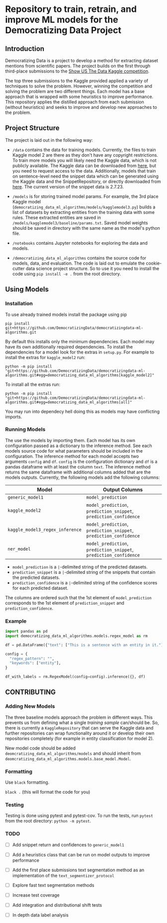 # Repository to train, retrain, and improve ML models for the Democratizing Data Project

## Introduction

Democratizing Data is a project to develop a method for extracting dataset
mentions from scientific papers. The project builds on the first through
third-place submissions to the [Show US The Data Kaggle
competition](https://www.kaggle.com/c/coleridgeinitiative-show-us-the-data/).

The top three submissions to the Kaggle provided applied a variety of techniques
to solve the problem. However, winning the competition and solving the problem
are two different things. Each model has a base approach that is wrapped with
some heuristics to improve performance. This repository applies the distilled
approach from each submission (without heuristics) and seeks to improve and
develop new approaches to the problem.

## Project Structure

The project is laid out in the following way:

- `/data` contains the data for training models. Currently, the files to train
  Kaggle model 2 are there as they don't have any copyright restrictions. To
  train more models you will likely need the Kaggle data, which is not publicly
  available. The Kaggle data can be downloaded from
  [here](https://drive.google.com/file/d/1Njf_dcjLk7tnh2icmHWIOHWa5wybSs6k/view?usp=drive_link),
  but you need to request access to the data. Additionally, models that train on
  sentence-level need the snippet data which can be generated using the Kaggle
  data and the SnippetRepository, or directly downloaded from
  [here](https://drive.google.com/file/d/19iglyVPPUl7RtpERftg6v66rXUfm-Mx7/view?usp=drive_link).
  The current version of the snippet data is 2.7.23.

- `/models` is for storing trained model params. For example, the 3rd place
   Kaggle model (`democratizing_data_ml_algorithms/models/kagglemodel3.py`)
   builds a list of datasets by extracting entities from the training data with
   some rules. These extracted entities are saved in
   `/models/kagglemodel3/baseline/params.txt`. Saved model weights should be
   saved in directory with the same name as the model's python file.

- `/notebooks` contains Jupyter notebooks for exploring the data and models.

- `/democratizing_data_ml_algorithms` contains the source code for models, data,
  and evaluation. The code is laid out to emulate the cookie-cutter data science
  project structure. So to use it you need to install the code using `pip
  install -e .` from the root directory.

## Using Models

### Installation

To use already trained models install the package using pip

`pip install git+https://github.com/DemocratizingData/democratizingdata-ml-algorithms.git`

By default this installs only the minimum dependencies. Each model may have its
own additionally required dependencies. To install the dependencies for a model
look for the extras in `setup.py`. For example to install the extras for
`kaggle_model2` run:

`python -m pip install "git+https://github.com/DemocratizingData/democratizingdata-ml-algorithms.git#egg=democratizing_data_ml_algorithms[kaggle_model2]"`

To install all the extras run:

`python -m pip install "git+https://github.com/DemocratizingData/democratizingdata-ml-algorithms.git#egg=democratizing_data_ml_algorithms[all]"`

You may run into dependecy hell doing this as models may have conflicting imports.

### Running Models

The use the models by importing them. Each model has its own configuration
passed as a dictionary to the inference method. See each models source code
for what parameters should be included in the configuration. The inference
method for each model accepts two arguments `config` and `df`. `config` is
the configuration dictionary and `df` is a pandas dataframe with at least the
column `text`. The inference method returns the same dataframe with additional
columns added that are the models outputs. Currently, the following models add
the following columns:

| Model | Output Columns |
| --- | --- |
| `generic_model1` | `model_prediction` |
| `kaggle_model2`  | `model_prediction`, `prediction_snippet`, `prediction_confidence` |
| `kaggle_model3_regex_inference` | `model_prediction`, `prediction_snippet`, `prediction_confidence` |
| `ner_model` | `model_prediction`, `prediction_snippet`, `prediction_confidence` |

- `model_prediction` is a `|`-delimited string of the predicted datasets.
- `prediction_snippet` is a `|`-delimited string of the snippets that contain
  the predicted datasets.
- `prediction_confidence` is a `|`-delimited string of the confidence scores
  for each predicted dataset.

The columns are ordered such that the 1st element of `model_prediction` corresponds
to the 1st element of `prediction_snippet` and `prediction_confidence`.


### Example

```python
import pandas as pd
import democratizing_data_ml_algorithms.models.regex_model as rm

df = pd.DataFrame({"text": ["This is a sentence with an entity in it."]})

config = {
  "regex_pattern": "",
  "keywords": ["entity"],
}

df_with_labels = rm.RegexModel(config=config).inference({}, df)
```

## CONTRIBUTING

### Adding New Models

The three baseline models approach the problem in different ways. This prevents
us from defining what a single *training sample* can/should be. So, there is
currently a `KaggleRepository` that can serve the Kaggle data and further
repositories can wrap functionality around it or develop their own repositories
completely (for example in entity classification for model 2).

New model code should be added `deomcratizing_data_ml_algorithms/models` and
should inherit from `deomcratizing_data_ml_algorithms.models.base_model.Model`.

### Formatting

Use `black` formatting.

`black .` (this will format the code for you)

### Testing

Testing is done using pytest and pytest-cov. To run the tests, run `pytest` from
the root directory: `python -m pytest`.

### TODO

- [ ] Add snippet return and confidences to `generic_model1`
- [ ] Add a heuristics class that can be run on model outputs to improve
  performance
- [ ] Add the first place submissions text segmentation method as an implementation
  of the `text_segmentizer_protocol`
- [ ] Explore fast text segmentation methods
- [ ] Increase test coverage
- [ ] Add integration and distributional shift tests
- [ ] In depth data label analysis

